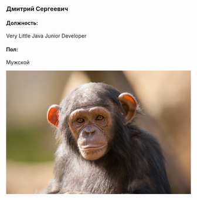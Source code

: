 ### Дмитрий Сергеевич
#### Должность:
Very Little Java Junior Developer
#### Пол:
Мужской

![Подпись](%D0%BE%D0%B1%D0%B5%D0%B7%D1%8C%D1%8F%D0%BD%D0%B0.jpg)
